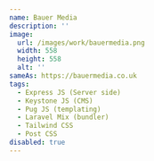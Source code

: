 ```yaml
---
name: Bauer Media
description: ''
image:
  url: /images/work/bauermedia.png
  width: 558
  height: 558
  alt: ''
sameAs: https://bauermedia.co.uk
tags:
  - Express JS (Server side)
  - Keystone JS (CMS)
  - Pug JS (templating)
  - Laravel Mix (bundler)
  - Tailwind CSS
  - Post CSS
disabled: true
---
```

